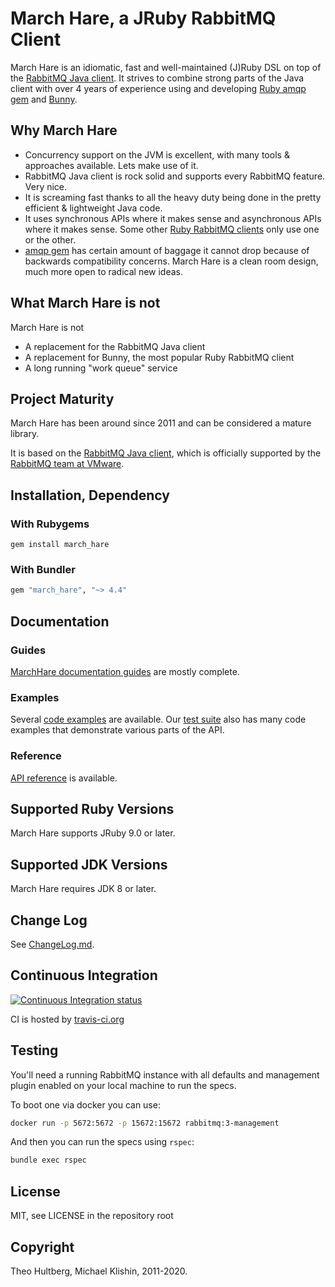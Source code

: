 # March Hare, a JRuby RabbitMQ Client

March Hare is an idiomatic, fast and well-maintained (J)Ruby DSL on top of the [RabbitMQ Java client](http://www.rabbitmq.com/api-guide.html). It strives to combine
strong parts of the Java client with over 4 years of experience using and developing [Ruby amqp gem](http://rubyamqp.info)
and [Bunny](http://rubybunny.info).

## Why March Hare

 * Concurrency support on the JVM is excellent, with many tools & approaches available. Lets make use of it.
 * RabbitMQ Java client is rock solid and supports every RabbitMQ feature. Very nice.
 * It is screaming fast thanks to all the heavy duty being done in the pretty efficient & lightweight Java code.
 * It uses synchronous APIs where it makes sense and asynchronous APIs where it makes sense. Some other [Ruby RabbitMQ clients](https://github.com/ruby-amqp)
   only use one or the other.
 * [amqp gem](https://github.com/ruby-amqp/amqp) has certain amount of baggage it cannot drop because of backwards compatibility concerns. March Hare is a
   clean room design, much more open to radical new ideas.


## What March Hare is not

March Hare is not

 * A replacement for the RabbitMQ Java client
 * A replacement for Bunny, the most popular Ruby RabbitMQ client
 * A long running "work queue" service


## Project Maturity

March Hare has been around since 2011 and can be considered a mature library.

It is based on the [RabbitMQ Java client](https://www.rabbitmq.com/java-client.html), which is officially
supported by the [RabbitMQ team at VMware](https://github.com/rabbitmq/).


## Installation, Dependency

### With Rubygems

``` shell
gem install march_hare
```

### With Bundler

``` ruby
gem "march_hare", "~> 4.4"
```

## Documentation

### Guides

[MarchHare documentation guides](http://rubymarchhare.info) are mostly complete.

### Examples

Several [code examples](./examples) are available. Our [test suite](./spec/higher_level_api/integration) also has many code examples
that demonstrate various parts of the API.

### Reference

[API reference](http://reference.rubymarchhare.info) is available.


## Supported Ruby Versions

March Hare supports JRuby 9.0 or later.


## Supported JDK Versions

March Hare requires JDK 8 or later.


## Change Log

See [ChangeLog.md](ChangeLog.md).


## Continuous Integration

[![Continuous Integration status](https://secure.travis-ci.org/ruby-amqp/march_hare.svg)](http://travis-ci.org/ruby-amqp/march_hare)

CI is hosted by [travis-ci.org](http://travis-ci.org)


## Testing

You'll need a running RabbitMQ instance with all defaults and
management plugin enabled on your local machine to run the specs.

To boot one via docker you can use:

```bash
docker run -p 5672:5672 -p 15672:15672 rabbitmq:3-management
```

And then you can run the specs using `rspec`:

```bash
bundle exec rspec
```


## License

MIT, see LICENSE in the repository root


## Copyright

Theo Hultberg, Michael Klishin, 2011-2020.
